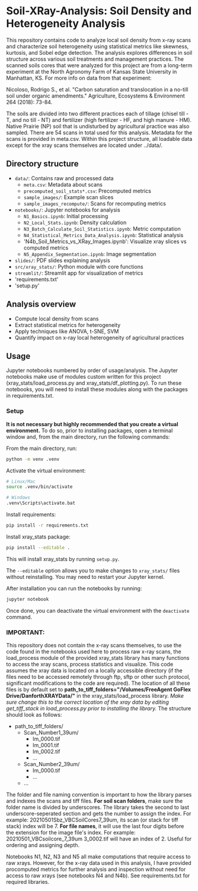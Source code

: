# Soil-XRay-Analysis: Soil Density and Heterogeneity Analysis

This repository contains code to analyze local soil density from x-ray scans and characterize soil heterogeneity using statistical metrics like skewness, kurtosis, and Sobel edge detection. The analysis explores differences in soil structure across various soil treatments and management practices. The scanned soils cores that were analyzed for this project are from a long-term experiment at the North Agronomy Farm of Kansas State University in Manhattan, KS. For more info on data from that experiment:

Nicoloso, Rodrigo S., et al. "Carbon saturation and translocation in a no-till soil under organic amendments." Agriculture, Ecosystems & Environment 264 (2018): 73-84.

The soils are divided into two different practices each of tillage (chisel till - T, and no till - NT) and fertilizer (high fertilizer - HF, and high manure - HM). Native Prairie (NP) soil that is undisturbed by agricultural practice was also sampled. There are 54 scans in total used for this analysis. Metadata for the scans is provided in meta.csv. Within this project structure, all loadable data except for the xray scans themselves are located under ../data/.

## Directory structure

- `data/`: Contains raw and processed data
  - `meta.csv`: Metadata about scans
  - `precomputed_soil_stats*.csv`: Precomputed metrics
  - `sample_images/`: Example scan slices
  - `sample_images_recompute/`: Scans for recomputing metrics
- `notebooks/`: Jupyter notebooks for analysis
  - `N1_Basics.ipynb`: Initial processing
  - `N2_Local_Stats.ipynb`: Density calculation
  - `N3_Batch_Calculate_Soil_Statistics.ipynb`: Metric computation
  - `N4_Statistical_Metrics_Data_Analysis.ipynb`: Statistical analysis
  - 'N4b_Soil_Metrics_vs_XRay_Images.ipynb': Visualize xray slices vs computed metrics
  - `N5_Appendix_Segmentation.ipynb`: Image segmentation
- `slides/`: PDF slides explaining analysis 
- `src/xray_stats/`: Python module with core functions
- `streamlit/`: Streamlit app for visualization of metrics
- 'requirements.txt'
- 'setup.py'

## Analysis overview

- Compute local density from scans
- Extract statistical metrics for heterogeneity
- Apply techniques like ANOVA, t-SNE, SVM  
- Quantify impact on x-ray local heterogeneity of agricultural practices

## Usage

Jupyter notebooks numbered by order of usage/analysis. The Jupyter notebooks make use of modules custom written for this project (xray_stats/load_process.py and xray_stats/df_plotting.py). To run these notebooks, you will need to install these modules along with the packages in requirements.txt.

### Setup
**It is not necessary but highly recommended that you create a virtual environment.** To do so, prior to installing packages, open a terminal window and, from the main directory, run the following commands:

From the main directory, run:

```bash
python -m venv .venv
```

Activate the virtual environment:

```bash
# Linux/Mac
source .venv/bin/activate

# Windows 
.venv\Scripts\activate.bat
```

Install requirements:

```bash 
pip install -r requirements.txt
```

Install xray_stats package:

```bash
pip install --editable .
```

This will install xray_stats by running `setup.py`. 

The `--editable` option allows you to make changes to `xray_stats/` files without reinstalling. You may need to restart your Jupyter kernel.

After installation you can run the notebooks by running:

```bash
jupyter notebook
```
Once done, you can deactivate the virtual environment with the `deactivate` command.

### IMPORTANT: 
This repository does not contain the x-ray scans themselves, to use the code found in the notebooks used here to process raw x-ray scans, the load_process module of the provided xray_stats library has many functions to access the xray scans, process statistics and visualize. This code assumes the xray data is located on a locally accessible directory (if the files need to be accessed remotely through ftp, sftp or other such protocol, significant modifications to the code are required). The location of all these files is by default set to **path_to_tiff_folders="/Volumes/FreeAgent GoFlex Drive/DanforthXRAYData/"** in the xray_stats/load_process library. *Make sure change this to the correct location of the xray data by editing get_tiff_stack in load_process.py prior to installing the library.* The structure should look as follows:

- path_to_tiff_folders/
    - Scan_Number1_39um/
        - Im_0000.tif
        - Im_0001.tif
        - Im_0002.tif
        - ...
    - Scan_Number2_39um/
        - Im_0000.tif
        - ...
    - ...

The folder and file naming convention is important to how the library parses and indexes the scans and tiff files. **For soil scan folders**, make sure the folder name is divided by underscores. The library takes the second to last underscore-seperated section and gets the number to assign the index. For example: 20210501Sbz_VBCSoilCores7_39um, its scan (or stack for tiff stack) index will be 7. **For file names**, it will use the last four digits before the extension for the image file's index. For example: 20210501_VBCsoilcore_7_39um 3_0002.tif will have an index of 2. Useful for ordering and assigning depth.

Notebooks N1, N2, N3 and N5 all make computations that require access to raw xrays. However, for the x-ray data used in this analysis, I have provided procomputed metrics for further analysis and inspection without need for access to raw xrays (see notebooks N4 and N4b).
See requirements.txt for required libraries.
